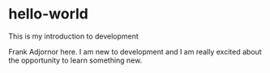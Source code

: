 # hello-world
This is my introduction to development

Frank Adjornor here. I am new to development and I am really excited about the opportunity to learn something new.
